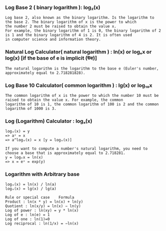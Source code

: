 ### Log Base 2 ( binary logarithm ): log₂(x)
```
Log base 2, also known as the binary logarithm. Is the logarithm to the base 2. The binary logarithm of x is the power to which
the number 2 must be raised to obtain the value x.
For example, the binary logarithm of 1 is 0, the binary logarithm of 2 is 1 and the binary logarithm of 4 is 2. It is often used
in computer science and information theory.
```

### Natural Log Calculator( natural logarithm ) : ln(x) or logₑx or log(x) [if the base of e is implicit (ঊহ্য)]
```
The natural logarithm is the logarithm to the base e (Euler's number, approximately equal to 2.718281828).
```
### Log Base 10 Calculator( common logarithm ) : lg(x) or log₁₀x
```
The common logarithm of x is the power to which the number 10 must be raised to obtain the value x. For example, the common 
logarithm of 10 is 1, the common logarithm of 100 is 2 and the common  logarithm of 1000 is 3.
```
### Log (Logarithm) Calculator :  logₐ(x)
```
logₐ(x) = y
=> aʸ = x
=> a^logₐ(x) = x [y = logₐ(x)]

If you want to compute a number's natural logarithm, you need to choose a base that is approximately equal to 2.718281.
y = logₑx = ln(x)
=> x = eʸ = exp(y)
```
### Logarithm with Arbitrary base
```
logₐ(x) = ln(x) / ln(a)
logₐ(x) = lg(x) / lg(a)
```
```
Rule or special case	Formula
Product	: ln(x * y) = ln(x) + ln(y)
Quotient : ln(x/y) = ln(x) − ln(y)
Log of power : ln(xy) = y * ln(x)
Log of e : ln(e) = 1
Log of one : ln(1)=0
Log reciprocal : ln(1/x) = −ln(x)
```

